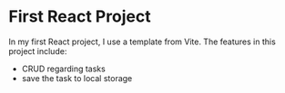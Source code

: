 # First React Project

In my first React project, I use a template from Vite. The features in this project include:
- CRUD regarding tasks
- save the task to local storage
